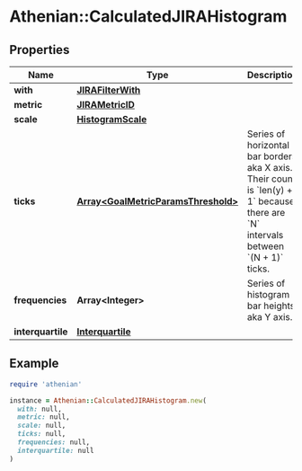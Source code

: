 # Athenian::CalculatedJIRAHistogram

## Properties

| Name | Type | Description | Notes |
| ---- | ---- | ----------- | ----- |
| **with** | [**JIRAFilterWith**](JIRAFilterWith.md) |  | [optional] |
| **metric** | [**JIRAMetricID**](JIRAMetricID.md) |  |  |
| **scale** | [**HistogramScale**](HistogramScale.md) |  |  |
| **ticks** | [**Array&lt;GoalMetricParamsThreshold&gt;**](GoalMetricParamsThreshold.md) | Series of horizontal bar borders aka X axis. Their count is &#x60;len(y) + 1&#x60; because there are &#x60;N&#x60; intervals between &#x60;(N + 1)&#x60; ticks. |  |
| **frequencies** | **Array&lt;Integer&gt;** | Series of histogram bar heights aka Y axis. |  |
| **interquartile** | [**Interquartile**](Interquartile.md) |  |  |

## Example

```ruby
require 'athenian'

instance = Athenian::CalculatedJIRAHistogram.new(
  with: null,
  metric: null,
  scale: null,
  ticks: null,
  frequencies: null,
  interquartile: null
)
```

